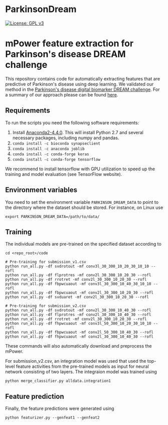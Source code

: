 # ParkinsonDream
[![License: GPL v3](https://img.shields.io/badge/License-GPL%20v3-blue.svg)](https://www.gnu.org/licenses/gpl-3.0)
# mPower feature extraction for Parkinson's disease DREAM challenge
This repository contains code for automatically extracting features that
are predictive of Parkinson's disease using deep learning.
We validated our method in the [Parkinson's disease digital biomarker DREAM challenge](https://www.synapse.org/#!Synapse:syn8717496/wiki/).
For a summary of our approach please can be found [here](https://www.synapse.org/#!Synapse:syn10911551/wiki/470623).
## Requirements
To run the scripts you need the following software requirements:
1. Install [Anaconda2-4.4.0](https://www.continuum.io/downloads). This will install Python 2.7 
and several necessary packages, including numpy and pandas.
2. `conda install -c bioconda synapseclient`
3. `conda install -c anaconda joblib`
4. `conda install -c conda-forge keras`
5. `conda install -c conda-forge tensorflow`

We recommend to install tensorflow with GPU utilization to speed up the training and 
model evaluation (see TensorFlow website).

## Environment variables
You need to set the environment variable `PARKINSON_DREAM_DATA` to point to
the directory where the dataset should be stored. For instance,
on Linux use 

`export PARKINSON_DREAM_DATA=/path/to/data/`


## Training

The individual models are pre-trained on the specified dataset according to
```
cd <repo_root>/code

# Pre-training for submission_v1.csv
python run_all.py -df svdrotout -mf conv3l_30_300_10_20_30_10_10 --rofl
python run_all.py -df flprotres -mf conv2l_30_300_10_20_30 --rofl
python run_all.py -df rrotret -mf conv2l_30_300_10_20_30 --rofl
python run_all.py -df fbpwcuaout -mf conv3l_30_300_10_40_30_10_10 --rofl
python run_all.py -df fbpwcuaout -mf conv2l_30_300_10_20_30 --rofl
python run_all.py -df svduaret -mf conv2l_30_300_10_20_30 --rofl

# Pre-training for submission_v2.csv
python run_all.py -df svdrotout -mf conv2l_30_300_10_40_30 --rofl
python run_all.py -df flprotres -mf conv2l_30_300_10_40_30 --rofl
python run_all.py -df rrotret -mf conv2l_30_300_10_20_30 --rofl
python run_all.py -df fhpwcuaout -mf conv3l_50_300_10_20_30_10_10 --rofl
python run_all.py -df fbpwcuaout -mf conv2l_50_300_10_40_30 --rofl
python run_all.py -df fhpwcuaout -mf conv2l_30_300_10_40_30 --rofl
```
These commands will also automatically download and preprocess the mPower.

For submission_v2.csv, an integration model was used that used the top-level
feature activities from the pre-trained models as input for neural network
consisting of two layers. The integraion model was trained using

```
python merge_classifier.py alldata.integration1
```

## Feature prediction

Finally, the feature predictions were generated using
```
python featurizer.py --genfeat1 --genfeat2
```
